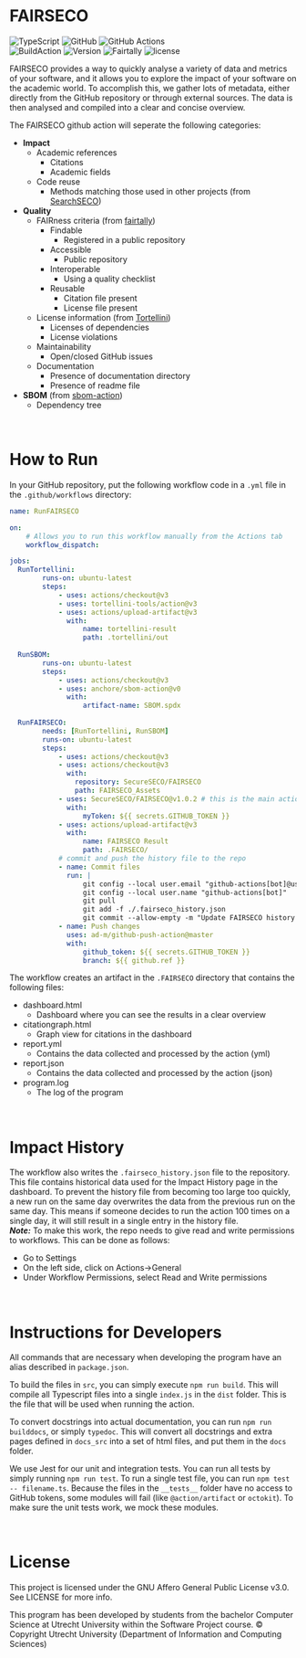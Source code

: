
# FAIRSECO

![TypeScript](https://img.shields.io/badge/typescript-%23007ACC.svg?style=for-the-badge&logo=typescript&logoColor=white)
![GitHub](https://img.shields.io/badge/github-%23121011.svg?style=for-the-badge&logo=github&logoColor=white)
![GitHub Actions](https://img.shields.io/badge/github%20actions-%232671E5.svg?style=for-the-badge&logo=githubactions&logoColor=white)
<br>
![BuildAction](https://img.shields.io/github/actions/workflow/status/SecureSECO/FAIRSECO/runfairseco.yml?branch=main&logo=FAIRSECO&style=for-the-badge)
![Version](https://img.shields.io/github/package-json/v/SecureSECO/FAIRSECO/main?style=for-the-badge)
![Fairtally](https://img.shields.io/badge/fair--software.eu-%E2%97%8F%20%20%E2%97%8F%20%20%E2%97%8F%20%20%E2%97%8F%20%20%E2%97%8F-green?style=for-the-badge)
![license](https://img.shields.io/github/license/SecureSECO/FAIRSECO?style=for-the-badge)

FAIRSECO provides a way to quickly analyse a variety of data and metrics of your software, and it allows you to explore the impact of your software on the academic world. To accomplish this, we gather lots of metadata, either directly from the GitHub repository or through external sources. The data is then analysed and compiled into a clear and concise overview.



The FAIRSECO github action will seperate the following categories:
- **Impact**
    - Academic references
        - Citations
        - Academic fields
    - Code reuse
        - Methods matching those used in other projects (from [SearchSECO](https://github.com/SecureSECO/SearchSECOController))
- **Quality**
    - FAIRness criteria (from [fairtally](https://github.com/fair-software/fairtally))
        - Findable
            - Registered in a public repository
        - Accessible
            - Public repository
        - Interoperable
            - Using a quality checklist
        - Reusable
            - Citation file present
            - License file present
    - License information (from [Tortellini](https://github.com/tortellini-tools/action))
        - Licenses of dependencies
        - License violations
    - Maintainability
        - Open/closed GitHub issues
    - Documentation
        - Presence of documentation directory
        - Presence of readme file
- **SBOM** (from  [sbom-action](https://github.com/anchore/sbom-action))
    - Dependency tree

<br>

# How to Run

In your GitHub repository, put the following workflow code in a `.yml` file in the `.github/workflows` directory:

```yaml
name: RunFAIRSECO

on:
    # Allows you to run this workflow manually from the Actions tab
    workflow_dispatch:

jobs:
  RunTortellini:
        runs-on: ubuntu-latest
        steps:
            - uses: actions/checkout@v3
            - uses: tortellini-tools/action@v3
            - uses: actions/upload-artifact@v3
              with:
                  name: tortellini-result
                  path: .tortellini/out
  
  RunSBOM:
        runs-on: ubuntu-latest
        steps:
            - uses: actions/checkout@v3
            - uses: anchore/sbom-action@v0
              with:
                  artifact-name: SBOM.spdx
  
  RunFAIRSECO:
        needs: [RunTortellini, RunSBOM]
        runs-on: ubuntu-latest
        steps:
            - uses: actions/checkout@v3
            - uses: actions/checkout@v3
              with:
                repository: SecureSECO/FAIRSECO
                path: FAIRSECO_Assets
            - uses: SecureSECO/FAIRSECO@v1.0.2 # this is the main action
              with:
                  myToken: ${{ secrets.GITHUB_TOKEN }}
            - uses: actions/upload-artifact@v3
              with:
                  name: FAIRSECO Result
                  path: .FAIRSECO/
            # commit and push the history file to the repo
            - name: Commit files
              run: |
                  git config --local user.email "github-actions[bot]@users.noreply.github.com"
                  git config --local user.name "github-actions[bot]"
                  git pull
                  git add -f ./.fairseco_history.json
                  git commit --allow-empty -m "Update FAIRSECO history file"
            - name: Push changes
              uses: ad-m/github-push-action@master
              with:
                  github_token: ${{ secrets.GITHUB_TOKEN }}
                  branch: ${{ github.ref }}
```

The workflow creates an artifact in the `.FAIRSECO` directory that contains the following files:
- dashboard.html
    - Dashboard where you can see the results in a clear overview
- citationgraph.html
    - Graph view for citations in the dashboard
- report.yml
    - Contains the data collected and processed by the action (yml)
- report.json
    - Contains the data collected and processed by the action (json)
- program.log
    - The log of the program

<br>

# Impact History
The workflow also writes the `.fairseco_history.json` file to the repository. This file contains historical data used for the Impact History page in the dashboard.
To prevent the history file from becoming too large too quickly, a new run on the same day overwrites the data from the previous run on the same day. This means if someone decides to run the action 100 times on a single day, it will still result in a single entry in the history file.
<br>
**_Note:_** To make this work, the repo needs to give read and write permissions to workflows. This can be done as follows:
- Go to Settings
- On the left side, click on Actions->General
- Under Workflow Permissions, select Read and Write permissions

<br>

# Instructions for Developers
All commands that are necessary when developing the program have an alias described in `package.json`.

To build the files in `src`, you can simply execute `npm run build`. This will compile all Typescript files into a single `index.js` in the `dist` folder.
This is the file that will be used when running the action.

To convert docstrings into actual documentation, you can run `npm run builddocs`, or simply `typedoc`. This will convert all docstrings and extra pages
defined in `docs_src` into a set of html files, and put them in the `docs` folder.

We use Jest for our unit and integration tests. You can run all tests by simply running `npm run test`. To run a single test file, you can run `npm test -- filename.ts`. Because the files in the `__tests__` folder have no access to GitHub tokens, some modules will fail (like `@action/artifact` or `octokit`). To make sure the unit tests work, we mock these modules.

<br>

# License 

This project is licensed under the GNU Affero General Public License v3.0. See LICENSE for more info.

This program has been developed by students from the bachelor Computer Science at Utrecht University within the Software Project course. © Copyright Utrecht University (Department of Information and Computing Sciences)
